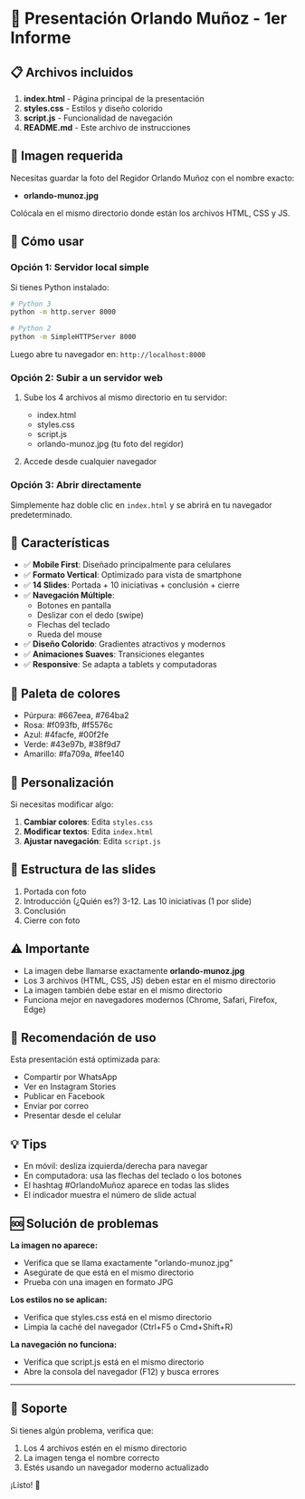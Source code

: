 # 🌟 Presentación Orlando Muñoz - 1er Informe

## 📋 Archivos incluidos

1. **index.html** - Página principal de la presentación
2. **styles.css** - Estilos y diseño colorido
3. **script.js** - Funcionalidad de navegación
4. **README.md** - Este archivo de instrucciones

## 📸 Imagen requerida

Necesitas guardar la foto del Regidor Orlando Muñoz con el nombre exacto:
- **orlando-munoz.jpg**

Colócala en el mismo directorio donde están los archivos HTML, CSS y JS.

## 🚀 Cómo usar

### Opción 1: Servidor local simple

Si tienes Python instalado:

```bash
# Python 3
python -m http.server 8000

# Python 2
python -m SimpleHTTPServer 8000
```

Luego abre tu navegador en: `http://localhost:8000`

### Opción 2: Subir a un servidor web

1. Sube los 4 archivos al mismo directorio en tu servidor:
   - index.html
   - styles.css
   - script.js
   - orlando-munoz.jpg (tu foto del regidor)

2. Accede desde cualquier navegador

### Opción 3: Abrir directamente

Simplemente haz doble clic en `index.html` y se abrirá en tu navegador predeterminado.

## 📱 Características

- ✅ **Mobile First**: Diseñado principalmente para celulares
- ✅ **Formato Vertical**: Optimizado para vista de smartphone
- ✅ **14 Slides**: Portada + 10 iniciativas + conclusión + cierre
- ✅ **Navegación Múltiple**:
  - Botones en pantalla
  - Deslizar con el dedo (swipe)
  - Flechas del teclado
  - Rueda del mouse
- ✅ **Diseño Colorido**: Gradientes atractivos y modernos
- ✅ **Animaciones Suaves**: Transiciones elegantes
- ✅ **Responsive**: Se adapta a tablets y computadoras

## 🎨 Paleta de colores

- Púrpura: #667eea, #764ba2
- Rosa: #f093fb, #f5576c
- Azul: #4facfe, #00f2fe
- Verde: #43e97b, #38f9d7
- Amarillo: #fa709a, #fee140

## 🔧 Personalización

Si necesitas modificar algo:

1. **Cambiar colores**: Edita `styles.css`
2. **Modificar textos**: Edita `index.html`
3. **Ajustar navegación**: Edita `script.js`

## 📐 Estructura de las slides

1. Portada con foto
2. Introducción (¿Quién es?)
3-12. Las 10 iniciativas (1 por slide)
13. Conclusión
14. Cierre con foto

## ⚠️ Importante

- La imagen debe llamarse exactamente **orlando-munoz.jpg**
- Los 3 archivos (HTML, CSS, JS) deben estar en el mismo directorio
- La imagen también debe estar en el mismo directorio
- Funciona mejor en navegadores modernos (Chrome, Safari, Firefox, Edge)

## 📱 Recomendación de uso

Esta presentación está optimizada para:
- Compartir por WhatsApp
- Ver en Instagram Stories
- Publicar en Facebook
- Enviar por correo
- Presentar desde el celular

## 💡 Tips

- En móvil: desliza izquierda/derecha para navegar
- En computadora: usa las flechas del teclado o los botones
- El hashtag #OrlandoMuñoz aparece en todas las slides
- El indicador muestra el número de slide actual

## 🆘 Solución de problemas

**La imagen no aparece:**
- Verifica que se llama exactamente "orlando-munoz.jpg"
- Asegúrate de que está en el mismo directorio
- Prueba con una imagen en formato JPG

**Los estilos no se aplican:**
- Verifica que styles.css está en el mismo directorio
- Limpia la caché del navegador (Ctrl+F5 o Cmd+Shift+R)

**La navegación no funciona:**
- Verifica que script.js está en el mismo directorio
- Abre la consola del navegador (F12) y busca errores

---

## 📧 Soporte

Si tienes algún problema, verifica que:
1. Los 4 archivos estén en el mismo directorio
2. La imagen tenga el nombre correcto
3. Estés usando un navegador moderno actualizado

¡Listo! 🎉